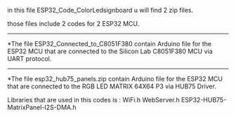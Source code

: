 in this file ESP32\_Code\_ColorLedsignboard u will find 2 zip files.

those files include 2 codes for 2 ESP32 MCU.

-----------------------------------------------------------------

\*The file ESP32_Connected_to_C8051F380 contain Arduino file for the ESP32 MCU that are connected to the Silicon Lab C8051F380 MCU via UART protocol.

-----------------------------------------------------------------

\*The file esp32\_hub75\_panels.zip contain Arduino file for the ESP32 MCU that are connected to the RGB LED MATRIX 64X64 P3 via HUB75 Driver.


Libraries that are used in this codes is :
WiFi.h
WebServer.h
ESP32-HUB75-MatrixPanel-I2S-DMA.h